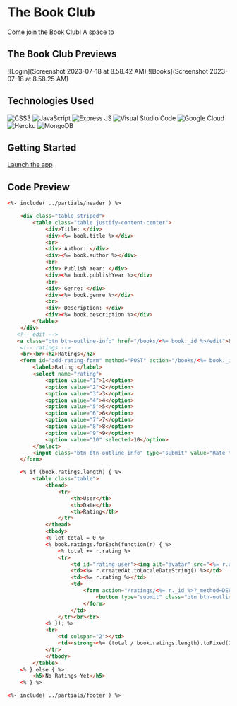 # The Book Club
Come join the Book Club! A space to 
## The Book Club Previews
![Login](Screenshot 2023-07-18 at 8.58.42 AM)
![Books](Screenshot 2023-07-18 at 8.58.25 AM)
## Technologies Used
![CSS3](https://img.shields.io/badge/CSS3-1572B6?style=for-the-badge&logo=css3&logoColor=white)
![JavaScript](https://img.shields.io/badge/JavaScript-323330?style=for-the-badge&logo=javascript&logoColor=F7DF1E)
![Express JS](https://img.shields.io/badge/Express.js-000000?style=for-the-badge&logo=express&logoColor=white)
![Visual Studio Code](https://img.shields.io/badge/VSCode-0078D4?style=for-the-badge&logo=visual%20studio%20code&logoColor=white)
![Google Cloud](https://img.shields.io/badge/Google_Cloud-4285F4?style=for-the-badge&logo=google-cloud&logoColor=white)
![Heroku](https://img.shields.io/badge/Heroku-430098?style=for-the-badge&logo=heroku&logoColor=white)
![MongoDB](https://img.shields.io/badge/MongoDB-4EA94B?style=for-the-badge&logo=mongodb&logoColor=white)

## Getting Started
[Launch the app](https://the-book-club-janica-2b263a1d2c2c.herokuapp.com/)

## Code Preview
```html
<%- include('../partials/header') %>

    <div class="table-striped">
        <table class="table justify-content-center">
            <div>Title: </div>
            <div><%= book.title %></div>
            <br>
            <div> Author: </div>
            <div><%= book.author %></div>
            <br>
            <div> Publish Year: </div>
            <div><%= book.publishYear %></div>
            <br>
            <div> Genre: </div>
            <div><%= book.genre %></div>
            <br>
            <div> Description: </div>
            <div><%= book.description %></div>
        </table>
    </div>
   <!-- edit -->
   <a class="btn btn-outline-info" href="/books/<%= book._id %>/edit">Edit Book Rec</a>
    <!-- ratings -->
    <br><br><h2>Ratings</h2>
    <form id="add-rating-form" method="POST" action="/books/<%= book._id %>/ratings">
        <label>Rating:</label>
        <select name="rating">
            <option value="1">1</option>
            <option value="2">2</option>
            <option value="3">3</option>
            <option value="4">4</option>
            <option value="5">5</option>
            <option value="6">6</option>
            <option value="7">7</option>
            <option value="8">8</option>
            <option value="9">9</option>
            <option value="10" selected>10</option>
        </select>
        <input class="btn btn-outline-info" type="submit" value="Rate the book">
    </form>

    <% if (book.ratings.length) { %>
        <table class="table">
            <thead>
                <tr>
                    <th>User</th>
                    <th>Date</th>
                    <th>Rating</th>
                </tr>
            </thead>
            <tbody>
            <% let total = 0 %>
            <% book.ratings.forEach(function(r) { %>
                <% total += r.rating %>
                <tr>
                    <td id="rating-user"><img alt="avatar" src="<%= r.userAvatar %>" referrerpolicy="no-referrer" ><%= r.userName %></td>
                    <td><%= r.createdAt.toLocaleDateString() %></td>
                    <td><%= r.rating %></td>
                    <td>
                        <form action="/ratings/<%= r._id %>?_method=DELETE" id="delete-form" method="POST">
                            <button type="submit" class="btn btn-outline-danger">Delete</button>
                        </form>
                    </td>
                </tr><br><br>
            <% }); %>
            <tr>
                <td colspan="2"></td>
                <td><strong><%= (total / book.ratings.length).toFixed(1) %></strong></td>
            </tr>
            </tbody>
        </table>
    <% } else { %>
        <h5>No Ratings Yet</h5>
    <% } %>

<%- include('../partials/footer') %>
```